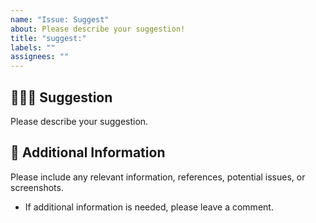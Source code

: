 ```yaml
---
name: "Issue: Suggest"
about: Please describe your suggestion!
title: "suggest:"
labels: ""
assignees: ""
---
```


## 🙋🏻‍♂️ Suggestion

Please describe your suggestion.

## 📖 Additional Information

Please include any relevant information, references, potential issues, or screenshots.

- If additional information is needed, please leave a comment.
